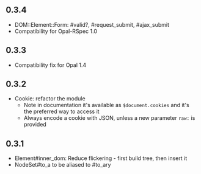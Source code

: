 ## 0.3.4
* DOM::Element::Form: #valid?, #request_submit, #ajax_submit
* Compatibility for Opal-RSpec 1.0

## 0.3.3
* Compatibility fix for Opal 1.4

## 0.3.2
* Cookie: refactor the module
  * Note in documentation it's available as `$document.cookies` and it's the preferred way to access it
  * Always encode a cookie with JSON, unless a new parameter `raw:` is provided

## 0.3.1
* Element#inner_dom: Reduce flickering - first build tree, then insert it
* NodeSet#to_a to be aliased to #to_ary
